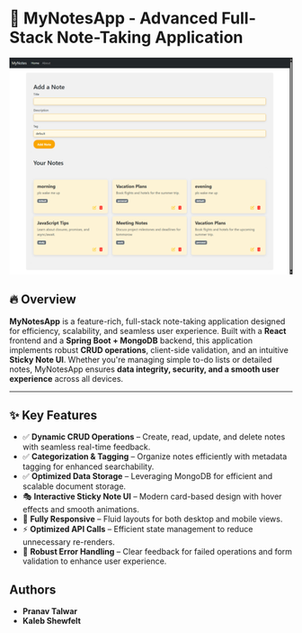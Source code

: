 <h1>📓 MyNotesApp - Advanced Full-Stack Note-Taking Application</h1>

<img src="https://raw.githubusercontent.com/Pranav-Talwar/MyNotesApp/main/frontend/Notes-App/public/Screenshot_2025-02-12_21-46-33.png" alt="Project Screenshot" />

<h2>🔥 Overview</h2>
<p>
  <strong>MyNotesApp</strong> is a feature-rich, full-stack note-taking application designed for efficiency, scalability, and seamless user experience.
  Built with a <strong>React</strong> frontend and a <strong>Spring Boot + MongoDB</strong> backend, this application implements robust <strong>CRUD operations</strong>,
  client-side validation, and an intuitive <strong>Sticky Note UI</strong>. Whether you're managing simple to-do lists or detailed notes, MyNotesApp ensures
  <strong>data integrity, security, and a smooth user experience</strong> across all devices.
</p>

<hr />

<h2>✨ Key Features</h2>

<ul>
  <li>✅ <strong>Dynamic CRUD Operations</strong> – Create, read, update, and delete notes with seamless real-time feedback.</li>
  <li>✅ <strong>Categorization & Tagging</strong> – Organize notes efficiently with metadata tagging for enhanced searchability.</li>
  <li>✅ <strong>Optimized Data Storage</strong> – Leveraging MongoDB for efficient and scalable document storage.</li>
  <li>🎭 <strong>Interactive Sticky Note UI</strong> – Modern card-based design with hover effects and smooth animations.</li>
  <li>📏 <strong>Fully Responsive</strong> – Fluid layouts for both desktop and mobile views.</li>
  <li>⚡ <strong>Optimized API Calls</strong> – Efficient state management to reduce unnecessary re-renders.</li>
<li>🛑 <strong>Robust Error Handling</strong> – Clear feedback for failed operations and form validation to enhance user experience.</li>
</ul>

<h2>Authors</h2>
<p>
  <ul>
  <li><strong>Pranav Talwar</strong></li>
  <li>  <strong>Kaleb Shewfelt</strong></li>

</ul>
    

</p>


